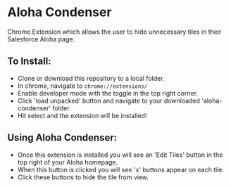 # Aloha Condenser
Chrome Extension which allows the user to hide unnecessary tiles in their Salesforce Aloha page.


## To Install:
* Clone or download this repository to a local folder.
* In chrome, navigate to ```chrome://extensions/```
* Enable developer mode with the toggle in the top right corner.
* Click 'load unpacked' button and navigate to your downloaded 'aloha-condenser' folder.
* Hit select and the extension will be installed! 

## Using Aloha Condenser: 
* Once this extension is installed you will see an 'Edit Tiles' button in the top right of your Aloha homepage.
* When this button is clicked you will see 'x' buttons appear on each tile.
* Click these buttons to hide the tile from view.
